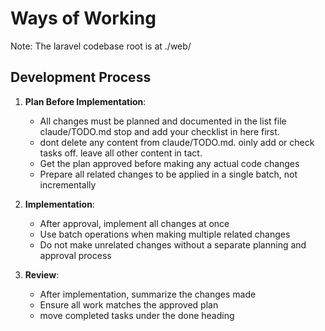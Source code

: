 # Ways of Working

Note: The laravel codebase root is at ./web/

## Development Process

1. **Plan Before Implementation**:
   - All changes must be planned and documented in the list file claude/TODO.md stop and add your checklist in here first.
   - dont delete any content from claude/TODO.md. oinly add or check tasks off. leave all other content in tact.
   - Get the plan approved before making any actual code changes
   - Prepare all related changes to be applied in a single batch, not incrementally

2. **Implementation**:
   - After approval, implement all changes at once
   - Use batch operations when making multiple related changes
   - Do not make unrelated changes without a separate planning and approval process

3. **Review**:
   - After implementation, summarize the changes made
   - Ensure all work matches the approved plan
   - move completed tasks under the done heading